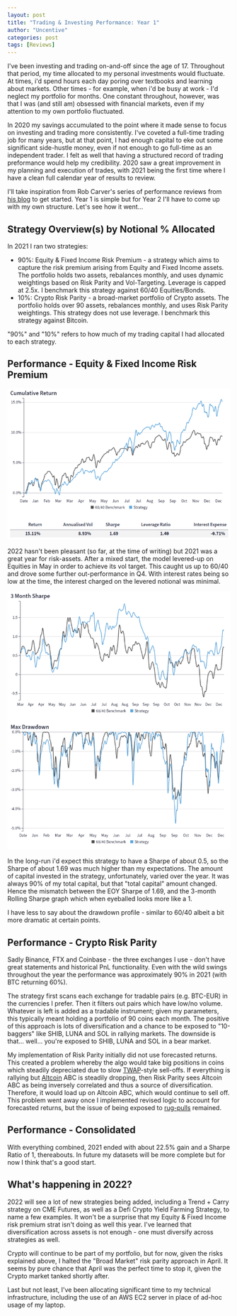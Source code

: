 ```yaml
---
layout: post
title: "Trading & Investing Performance: Year 1"
author: "Uncentive"
categories: post
tags: [Reviews]
---
```


I've been investing and trading on-and-off since the age of 17. Throughout that period, my time allocated to my personal investments would fluctuate. At times, i'd spend hours each day poring over textbooks and learning about markets. Other times - for example, when i'd be busy at work - I'd neglect my portfolio for months. One constant throughout, however, was that I was (and still am) obsessed with financial markets, even if my attention to my own portfolio fluctuated.

In 2020 my savings accumulated to the point where it made sense to focus on investing and trading more consistently. I've coveted a full-time trading job for many years, but at that point, I had enough capital to eke out some significant side-hustle money, even if not enough to go full-time as an independent trader. I felt as well that having a structured record of trading preformance would help my credibility. 2020 saw a great improvement in my planning and execution of trades, with 2021 being the first time where I have a clean full calendar year of results to review.

I'll take inspiration from Rob Carver's series of performance reviews from [his blog](https://qoppac.blogspot.com/) to get started. Year 1 is simple but for Year 2 I'll have to come up with my own structure.  Let's see how it went...

## Strategy Overview(s) by Notional % Allocated
In 2021 I ran two strategies:
- 90%: Equity & Fixed Income Risk Premium - a strategy which aims to capture the risk premium arising from Equity and Fixed Income assets. The portfolio holds two assets, rebalances monthly, and uses dynamic weightings based on Risk Parity and Vol-Targeting. Leverage is capped at 2.5x. I benchmark this strategy against 60/40 Equities/Bonds.
- 10%: Crypto Risk Parity - a broad-market portfolio of Crypto assets. The portfolio holds over 90 assets, rebalances monthly, and uses Risk Parity weightings. This strategy does not use leverage. I benchmark this strategy against Bitcoin.

"90%" and "10%" refers to how much of my trading capital I had allocated to each strategy.

## Performance - Equity & Fixed Income Risk Premium

<p align="center"><img src="assets/img/2021-Performance/1.png" /></p>

2022 hasn't been pleasant (so far, at the time of writing) but 2021 was a great year for risk-assets. After a mixed start, the model levered-up on Equities in May in order to achieve its vol target. This caught us up to 60/40 and drove some further out-performance in Q4. With interest rates being so low at the time, the interest charged on the levered notional was minimal. 

<p align="center"><img src="assets/img/2021-Performance/2.png" /></p>

In the long-run i'd expect this strategy to have a Sharpe of about 0.5, so the Sharpe of about 1.69 was much higher than my expectations. The amount of capital invested in the strategy, unfortunately, varied over the year. It was always 90% of my total capital, but that "total capital" amount changed. Hence the mismatch between the EOY Sharpe of 1.69, and the 3-month Rolling Sharpe graph which when eyeballed looks more like a 1.

I have less to say about the drawdown profile - similar to 60/40 albeit a bit more dramatic at certain points.

## Performance - Crypto Risk Parity
Sadly Binance, FTX and Coinbase - the three exchanges I use - don't have great statements and historical PnL functionality. Even with the wild swings throughout the year the performance was approximately 90% in 2021 (with BTC returning 60%).

The strategy first scans each exchange for tradable pairs (e.g. BTC-EUR) in the currencies I prefer. Then it filters out pairs which have low/no volume. Whatever is left is added as a tradable instrument; given my parameters, this typically meant holding a portfolio of 90 coins each month. The positive of this approach is lots of diversification and a chance to be exposed to "10-baggers" like SHIB, LUNA and SOL in rallying markets. The downside is that... well... you're exposed to SHIB, LUNA and SOL in a bear market.

My implementation of Risk Parity initially did not use forecasted returns. This created a problem whereby the algo would take big positions in coins which steadily depreciated due to slow [TWAP](https://empirica.io/blog/twap-strategy/)-style sell-offs. If everything is rallying but [Altcoin](https://academy.binance.com/en/glossary/altcoin) ABC is steadily dropping, then Risk Parity sees Altcoin ABC as being inversely correlated and thus a source of diversification. Therefore, it would load up on Altcoin ABC, which would continue to sell off. This problem went away once I implemented revised logic to account for forecasted returns, but the issue of being exposed to [rug-pulls](https://academy.binance.com/en/glossary/rug-pull) remained.

## Performance - Consolidated
With everything combined, 2021 ended with about 22.5% gain and a Sharpe Ratio of 1, thereabouts. In future my datasets will be more complete but for now I think that's a good start.

## What's happening in 2022?
2022 will see a lot of new strategies being added, including a Trend + Carry strategy on CME Futures, as well as a Defi Crypto Yield Farming Strategy, to name a few examples. It won't be a surprise that my Equity & Fixed Income risk premium strat isn't doing as well this year. I've learned that diversification across assets is not enough - one must diversify across strategies as well.

Crypto will continue to be part of my portfolio, but for now, given the risks explained above, I halted the "Broad Market" risk parity approach in April. It seems by pure chance that April was the perfect time to stop it, given the Crypto market tanked shortly after. 

Last but not least, I've been allocating significant time to my technical infrastructure, including the use of an AWS EC2 server in place of ad-hoc usage of my laptop. 
